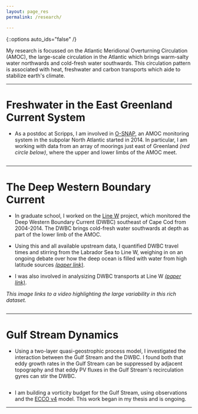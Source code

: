 ```yaml
---
layout: page_res
permalink: /research/

---
```

{::options auto_ids="false" /}

My research is focussed on the Atlantic Meridional Overturning Circulation (AMOC), the large-scale circulation in the Atlantic which brings warm-salty water northwards and cold-fresh water southwards. This circulation pattern is associated with heat, freshwater and carbon transports which aide to stabilize earth's climate.

---

# Freshwater in the East Greenland Current System

* As a postdoc at Scripps, I am involved in [O-SNAP](http://www.o-snap.org/), an AMOC monitoring system in the subpolar North Atlantic started in 2014. In particular, I am working with data from an array of moorings just east of Greenland *(red circle below)*, where the upper and lower limbs of the AMOC meet.

<img src="{{ site.url }}{{ site.baseurl }}/images/osnapschem.png" alt="">

---

# The Deep Western Boundary Current

* In graduate school, I worked on the [Line W](http://www.whoi.edu/science/PO/linew/) project, which monitored the Deep Western Boundary Current (DWBC) southeast of Cape Cod from 2004-2014. The DWBC brings cold-fresh water southwards at depth as part of the lower limb of the AMOC.

* Using this and all available upstream data, I quantified DWBC travel times and stirring from the Labrador Sea to Line W, weighing in on an ongoing debate over how the deep ocean is filled with water from high latitude sources [*(paper link)*](http://onlinelibrary.wiley.com/doi/10.1002/2017JC012921/full).

* I was also involved in analysizing DWBC transports at Line W [*(paper link)*](http://onlinelibrary.wiley.com/doi/10.1002/2017JC012984/full).

*This image links to a video highlighting the large variability in this rich dataset.*

[<img src="{{ site.url }}{{ site.baseurl }}/images/LWmovsnap.png" alt="">](https://youtu.be/IJ0seo86qbs)

---

# Gulf Stream Dynamics

* Using a two-layer quasi-geostrophic process model, I investigated the interaction between the Gulf Stream and the DWBC. I found both that eddy growth rates in the Gulf Stream can be suppressed by adjacent topography and that eddy PV fluxes in the Gulf Stream's recirculation gyres can stir the DWBC.

<img src="{{ site.url }}{{ site.baseurl }}/images/modschem.png" alt="">

* I am building a vorticity budget for the Gulf Stream, using observations and the [ECCO v4](http://www.ecco-group.org/) model. This work began in my thesis and is ongoing.

---